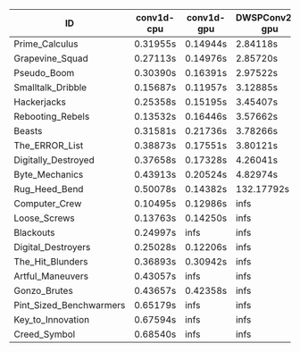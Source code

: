 |ID|conv1d-cpu|conv1d-gpu|DWSPConv2D-gpu|gemm-gpu|avg|
|-|-|-|-|-|-|
|Prime_Calculus|0.31955s|0.14944s|2.84118s|1.69361s|1.25095s|
|Grapevine_Squad|0.27113s|0.14976s|2.85720s|1.73212s|1.25255s|
|Pseudo_Boom|0.30390s|0.16391s|2.97522s|1.94143s|1.34612s|
|Smalltalk_Dribble|0.15687s|0.11957s|3.12885s|2.01907s|1.35609s|
|Hackerjacks|0.25358s|0.15195s|3.45407s|1.97980s|1.45985s|
|Rebooting_Rebels|0.13532s|0.16446s|3.57662s|2.11322s|1.49741s|
|Beasts|0.31581s|0.21736s|3.78266s|2.50009s|1.70398s|
|The_ERROR_List|0.38873s|0.17551s|3.80121s|2.61657s|1.74551s|
|Digitally_Destroyed|0.37658s|0.17328s|4.26041s|2.52088s|1.83279s|
|Byte_Mechanics|0.43913s|0.20524s|4.82974s|3.06652s|2.13516s|
|Rug_Heed_Bend|0.50078s|0.14382s|132.17792s|4.83758s|34.41502s|
|Computer_Crew|0.10495s|0.12986s|infs|4.46086s|infs|
|Loose_Screws|0.13763s|0.14250s|infs|1.80854s|infs|
|Blackouts|0.24997s|infs|infs|1.79501s|infs|
|Digital_Destroyers|0.25028s|0.12206s|infs|1.89365s|infs|
|The_Hit_Blunders|0.36893s|0.30942s|infs|2.36185s|infs|
|Artful_Maneuvers|0.43057s|infs|infs|4.92736s|infs|
|Gonzo_Brutes|0.43657s|0.42358s|infs|5.03359s|infs|
|Pint_Sized_Benchwarmers|0.65179s|infs|infs|4.64989s|infs|
|Key_to_Innovation|0.67594s|infs|infs|4.51777s|infs|
|Creed_Symbol|0.68540s|infs|infs|4.56620s|infs|
